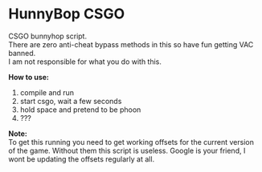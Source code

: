 # HunnyBop CSGO
CSGO bunnyhop script.  
There are zero anti-cheat bypass methods in this so have fun getting VAC banned.   
I am not responsible for what you do with this.

**How to use:**  
1. compile and run
2. start csgo, wait a few seconds  
3. hold space and pretend to be phoon 
4. ???

**Note:**  
To get this running you need to get working offsets for the current version of the game. Without them this script is useless. Google is your friend, I wont be updating the offsets regularly at all.
